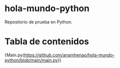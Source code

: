# hola-mundo-python
Repositorio de prueba en Python.

# Tabla de contenidos
{Main.py(https://github.com/anamhenao/hola-mundo-python/blob/main/main.py)}

